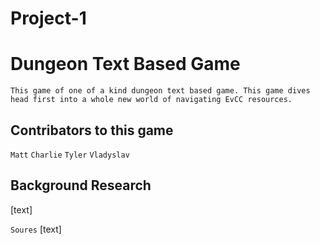# Project-1
# Dungeon Text Based Game

`This game of one of a kind dungeon text based game. This game dives head first into a whole new world of navigating EvCC resources.`
## Contribators to this game
  `Matt`
  `Charlie`
  `Tyler`
  `Vladyslav`
## Background Research
[text]



`Soures`
[text]
